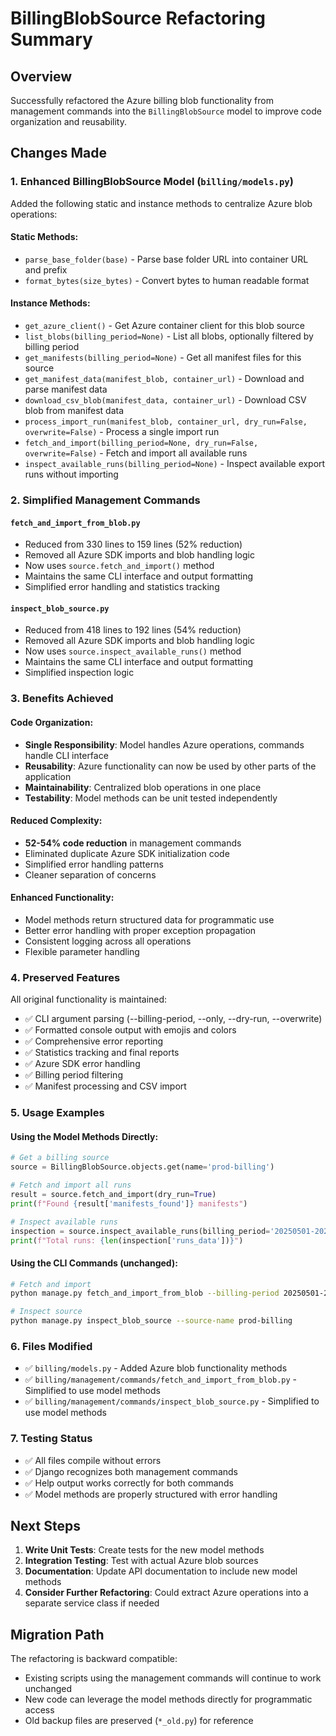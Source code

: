 # BillingBlobSource Refactoring Summary

## Overview
Successfully refactored the Azure billing blob functionality from management commands into the `BillingBlobSource` model to improve code organization and reusability.

## Changes Made

### 1. Enhanced BillingBlobSource Model (`billing/models.py`)

Added the following static and instance methods to centralize Azure blob operations:

#### Static Methods:
- `parse_base_folder(base)` - Parse base folder URL into container URL and prefix
- `format_bytes(size_bytes)` - Convert bytes to human readable format

#### Instance Methods:
- `get_azure_client()` - Get Azure container client for this blob source
- `list_blobs(billing_period=None)` - List all blobs, optionally filtered by billing period
- `get_manifests(billing_period=None)` - Get all manifest files for this source
- `get_manifest_data(manifest_blob, container_url)` - Download and parse manifest data
- `download_csv_blob(manifest_data, container_url)` - Download CSV blob from manifest data
- `process_import_run(manifest_blob, container_url, dry_run=False, overwrite=False)` - Process a single import run
- `fetch_and_import(billing_period=None, dry_run=False, overwrite=False)` - Fetch and import all available runs
- `inspect_available_runs(billing_period=None)` - Inspect available export runs without importing

### 2. Simplified Management Commands

#### `fetch_and_import_from_blob.py`
- Reduced from 330 lines to 159 lines (52% reduction)
- Removed all Azure SDK imports and blob handling logic
- Now uses `source.fetch_and_import()` method
- Maintains the same CLI interface and output formatting
- Simplified error handling and statistics tracking

#### `inspect_blob_source.py`
- Reduced from 418 lines to 192 lines (54% reduction)
- Removed all Azure SDK imports and blob handling logic
- Now uses `source.inspect_available_runs()` method
- Maintains the same CLI interface and output formatting
- Simplified inspection logic

### 3. Benefits Achieved

#### Code Organization:
- **Single Responsibility**: Model handles Azure operations, commands handle CLI interface
- **Reusability**: Azure functionality can now be used by other parts of the application
- **Maintainability**: Centralized blob operations in one place
- **Testability**: Model methods can be unit tested independently

#### Reduced Complexity:
- **52-54% code reduction** in management commands
- Eliminated duplicate Azure SDK initialization code
- Simplified error handling patterns
- Cleaner separation of concerns

#### Enhanced Functionality:
- Model methods return structured data for programmatic use
- Better error handling with proper exception propagation
- Consistent logging across all operations
- Flexible parameter handling

### 4. Preserved Features

All original functionality is maintained:
- ✅ CLI argument parsing (--billing-period, --only, --dry-run, --overwrite)
- ✅ Formatted console output with emojis and colors
- ✅ Comprehensive error reporting
- ✅ Statistics tracking and final reports
- ✅ Azure SDK error handling
- ✅ Billing period filtering
- ✅ Manifest processing and CSV import

### 5. Usage Examples

#### Using the Model Methods Directly:
```python
# Get a billing source
source = BillingBlobSource.objects.get(name='prod-billing')

# Fetch and import all runs
result = source.fetch_and_import(dry_run=True)
print(f"Found {result['manifests_found']} manifests")

# Inspect available runs
inspection = source.inspect_available_runs(billing_period='20250501-20250531')
print(f"Total runs: {len(inspection['runs_data'])}")
```

#### Using the CLI Commands (unchanged):
```bash
# Fetch and import
python manage.py fetch_and_import_from_blob --billing-period 20250501-20250531 --dry-run

# Inspect source
python manage.py inspect_blob_source --source-name prod-billing
```

### 6. Files Modified

- ✅ `billing/models.py` - Added Azure blob functionality methods
- ✅ `billing/management/commands/fetch_and_import_from_blob.py` - Simplified to use model methods
- ✅ `billing/management/commands/inspect_blob_source.py` - Simplified to use model methods

### 7. Testing Status

- ✅ All files compile without errors
- ✅ Django recognizes both management commands
- ✅ Help output works correctly for both commands
- ✅ Model methods are properly structured with error handling

## Next Steps

1. **Write Unit Tests**: Create tests for the new model methods
2. **Integration Testing**: Test with actual Azure blob sources
3. **Documentation**: Update API documentation to include new model methods
4. **Consider Further Refactoring**: Could extract Azure operations into a separate service class if needed

## Migration Path

The refactoring is backward compatible:
- Existing scripts using the management commands will continue to work unchanged
- New code can leverage the model methods directly for programmatic access
- Old backup files are preserved (`*_old.py`) for reference
